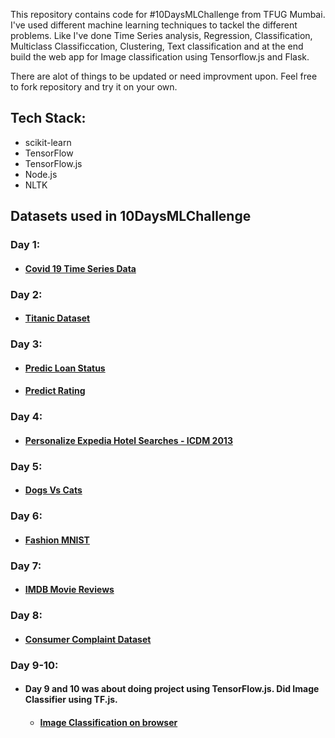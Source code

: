 This repository contains code for #10DaysMLChallenge from TFUG Mumbai. I've used different machine learning techniques to tackel the different problems. Like I've done Time Series analysis, Regression, Classification, Multiclass Classificcation, Clustering, Text classification and at the end build the web app for Image classification using Tensorflow.js and Flask.

There are alot of things to be updated or need improvment upon. Feel free to fork repository and try it on your own. 

## Tech Stack:
*   scikit-learn <br>
*   TensorFlow <br>
*   TensorFlow.js <br>
*   Node.js <br>
*   NLTK    <br>


## Datasets used in 10DaysMLChallenge 

### Day 1:
- #### <a href="https://data.humdata.org/hxlproxy/api/data-preview.csv?url=https%3A%2F%2Fraw.githubusercontent.com%2FCSSEGISandData%2FCOVID-19%2Fmaster%2Fcsse_covid_19_data%2Fcsse_covid_19_time_series%2Ftime_series_19-covid-Confirmed.csv&filename=time_series_2019-ncov-Confirmed.csv">  Covid 19 Time Series Data  </a>

### Day 2:

- #### <a href="https://www.kaggle.com/c/titanic/data"> Titanic Dataset</a>

### Day 3:

- #### <a href="http://iali.in/datasets/loan_status_train.csv"> Predic Loan Status</a> <br>
- #### <a href="http://iali.in/datasets/cereal.csv">Predict Rating</a>

### Day 4:

- #### <a href="https://www.kaggle.com/c/expedia-personalized-sort/data">Personalize Expedia Hotel Searches - ICDM 2013</a>

### Day 5:
- #### <a href="https://storage.googleapis.com/mledu-datasets/cats_and_dogs_filtered.zip">Dogs Vs Cats</a>

### Day 6:
- #### <a href="https://www.kaggle.com/zalando-research/fashionmnist">Fashion MNIST</a>


### Day 7:
- #### <a href="https://www.kaggle.com/lakshmi25npathi/sentiment-analysis-of-imdb-movie-reviews"> IMDB Movie Reviews</a>


### Day 8:
- #### <a href="https://www.kaggle.com/dushyantv/consumer_complaints">Consumer Complaint Dataset</a>

### Day 9-10:
- #### Day 9 and 10 was about doing project using TensorFlow.js. Did Image Classifier using TF.js.
   - #### <a href="https://imageclassification-beabc.web.app/"> Image Classification on browser </a>
